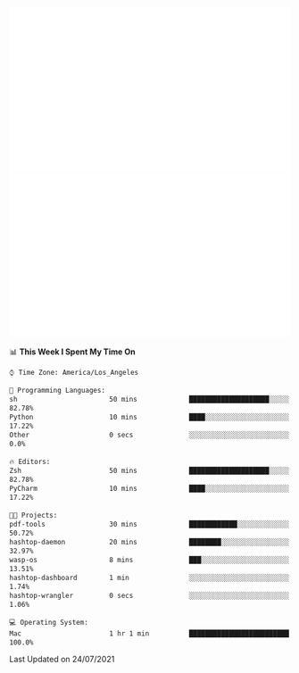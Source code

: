 <a href="https://github.com/jstrieb/github-stats">
 
![](https://github.com/evanhuang117/github-stats/blob/master/generated/overview.svg)
![](https://github.com/evanhuang117/github-stats/blob/master/generated/languages.svg)

</a>

<!--START_SECTION:waka-->
📊 **This Week I Spent My Time On** 

```text
⌚︎ Time Zone: America/Los_Angeles

💬 Programming Languages: 
sh                       50 mins             ████████████████████░░░░░   82.78% 
Python                   10 mins             ████░░░░░░░░░░░░░░░░░░░░░   17.22% 
Other                    0 secs              ░░░░░░░░░░░░░░░░░░░░░░░░░   0.0%

🔥 Editors: 
Zsh                      50 mins             ████████████████████░░░░░   82.78% 
PyCharm                  10 mins             ████░░░░░░░░░░░░░░░░░░░░░   17.22%

🐱‍💻 Projects: 
pdf-tools                30 mins             ████████████░░░░░░░░░░░░░   50.72% 
hashtop-daemon           20 mins             ████████░░░░░░░░░░░░░░░░░   32.97% 
wasp-os                  8 mins              ███░░░░░░░░░░░░░░░░░░░░░░   13.51% 
hashtop-dashboard        1 min               ░░░░░░░░░░░░░░░░░░░░░░░░░   1.74% 
hashtop-wrangler         0 secs              ░░░░░░░░░░░░░░░░░░░░░░░░░   1.06%

💻 Operating System: 
Mac                      1 hr 1 min          █████████████████████████   100.0%

```


 Last Updated on 24/07/2021
<!--END_SECTION:waka-->
